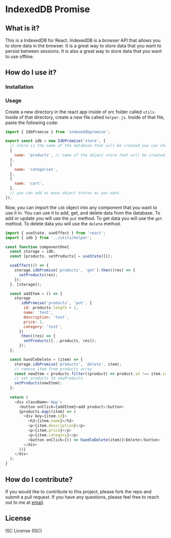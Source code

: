 # IndexedDB Promise

## What is it?

This is a IndexedDB for React. IndexedDB is a browser API that allows you to store data in the browser. It is a great way to store data that you want to persist between sessions. It is also a great way to store data that you want to use offline.

## How do I use it?

### Installation

### Usage

Create a new directory in the react app inside of src folder called `utils`. Inside of that directory, create a new file called `helper.js`. Inside of that file, paste the following code:

```js
import { IdbPromise } from 'indexeddbpromise';

export const idb = new IdbPromise('store', [
  // store is the name of the database that will be created you can change it to whatever you want.
  {
    name: 'products', // name of the object store that will be created, you can change it to whatever category you want.
  },
  {
    name: 'categories',
  },
  {
    name: 'cart',
  },
  // you can add as many object stores as you want.
]);
```

Now, you can import the `idb` object into any component that you want to use it in. You can use it to add, get, and delete data from the database. To add or update you will use the `put` method. To get data you will use the `get` method. To delete data you will use the `delete` method.

```js
import { useState, useEffect } from 'react';
import { idb } from '../utils/helper';

const function componentOne{
  const storage = idb;
  const [products, setProducts] = useState([]);

  useEffect(() => {
    storage.idbPromise('products', 'get').then((res) => {
      setProducts(res);
    });
  }, [storage]);

  const addItem = () => {
    storage
      .idbPromise('products', 'put', {
        id: products.length + 1,
        name: 'test',
        description: 'test',
        price: 1,
        category: 'test',
      })
      .then((res) => {
        setProducts([...products, res]);
      });
  };

  const handleDelete = (item) => {
    storage.idbPromise('products', 'delete', item);
    // remove item from products array
    const newItem = products.filter((product) => product.id !== item.id);
    // set products to newProducts
    setProducts(newItem);
  };
  
  return (
    <div className='App'>
      <button onClick={addItem}>add product</button>
      {products.map((item) => (
        <div key={item.id}>
          <h2>{item.name}</h2>
          <p>{item.description}</p>
          <p>{item.price}</p>
          <p>{item.category}</p>
          <button onClick={() => handleDelete(item)}>Delete</button>
        </div>
      ))}
    </div>
  );
}
```

## How do I contribute?

If you would like to contribute to this project, please fork the repo and submit a pull request. If you have any questions, please feel free to reach out to me at [email](mailto:jimenezraul1981@gmail.com).

## License
 
ISC License (ISC)